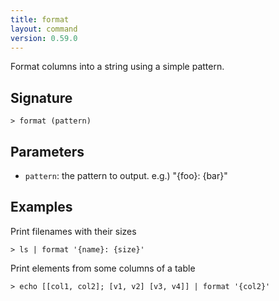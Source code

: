 ```yaml
---
title: format
layout: command
version: 0.59.0
---
```


Format columns into a string using a simple pattern.

## Signature

```> format (pattern)```

## Parameters

 -  `pattern`: the pattern to output. e.g.) "{foo}: {bar}"

## Examples

Print filenames with their sizes
```shell
> ls | format '{name}: {size}'
```

Print elements from some columns of a table
```shell
> echo [[col1, col2]; [v1, v2] [v3, v4]] | format '{col2}'
```
